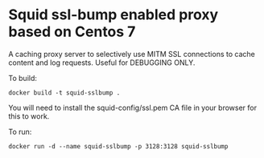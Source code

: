 # Squid ssl-bump enabled proxy based on Centos 7

A caching proxy server to selectively use MITM SSL connections to cache content and log requests. Useful for DEBUGGING ONLY. 

To build: 

    docker build -t squid-sslbump .

You will need to install the squid-config/ssl.pem CA file in your browser for this to work.

To run: 

    docker run -d --name squid-sslbump -p 3128:3128 squid-sslbump
